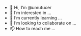 - 👋 Hi, I’m @umutucer
- 👀 I’m interested in ...
- 🌱 I’m currently learning ...
- 💞️ I’m looking to collaborate on ...
- 📫 How to reach me ...

<!---
umutucer/umutucer is a ✨ special ✨ repository because its `README.md` (this file) appears on your GitHub profile.
You can click the Preview link to take a look at your changes.
--->
